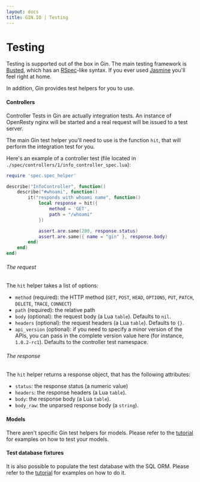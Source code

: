 ```yaml
---
layout: docs
title: GIN.IO | Testing
---
```



# Testing
Testing is supported out of the box in Gin. The main testing framework is [Busted](http://olivinelabs.com/busted/), which has an [RSpec](http://rspec.info/)-like syntax. If you ever used [Jasmine](http://pivotal.github.io/jasmine/) you'll feel right at home.

In addition, Gin provides test helpers for you to use.

#### Controllers
Controller Tests in Gin are actually integration tests. An instance of OpenResty nginx will be started and a real request will be issued to a test server.

The main Gin test helper you'll need to use is the function `hit`, that will perform the integration test for you.

Here's an example of a controller test (file located in `./spec/controllers/1/info_controller_spec.lua`):

```lua
require 'spec.spec_helper'

describe("InfoController", function()
    describe("#whoami", function()
        it("responds with whoami name", function()
            local response = hit({
                method = 'GET',
                path = "/whoami"
            })

            assert.are.same(200, response.status)
            assert.are.same({ name = "gin" }, response.body)
        end)
    end)
end)
```

###### The request
The `hit` helper takes a list of options:

 * `method` (required): the HTTP method (`GET`, `POST`, `HEAD`, `OPTIONS`, `PUT`, `PATCH`, `DELETE`, `TRACE`, `CONNECT`)
 * `path` (required): the relative path
 * `body` (optional): the request body (a Lua `table`). Defaults to `nil`.
 * `headers` (optional): the request headers (a Lua `table`). Defaults to `{}`.
 * `api_version` (optional): if you need to specify a minor version of the APIs, you can pass in the complete version value here (for instance, `1.0.2-rc1`). Defaults to the controller test namespace.

###### The response
The `hit` helper returns a response object, that has the following attributes:

 * `status`: the response status (a numeric value)
 * `headers`: the response headers (a Lua `table`).
 * `body`: the response body (a Lua `table`).
 * `body_raw`: the unparsed response body (a `string`).


#### Models
There aren't specific Gin test helpers for models. Please refer to the [tutorial](/tutorial.html) for examples on how to test your models.


#### Test database fixtures
It is also possible to populate the test database with the SQL ORM. Please refer to the [tutorial](/tutorial.html) for examples on how to do it.